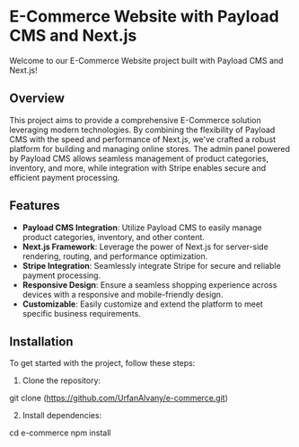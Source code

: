# E-Commerce Website with Payload CMS and Next.js

Welcome to our E-Commerce Website project built with Payload CMS and Next.js!

## Overview

This project aims to provide a comprehensive E-Commerce solution leveraging modern technologies. By combining the flexibility of Payload CMS with the speed and performance of Next.js, we've crafted a robust platform for building and managing online stores. The admin panel powered by Payload CMS allows seamless management of product categories, inventory, and more, while integration with Stripe enables secure and efficient payment processing.

## Features

- **Payload CMS Integration**: Utilize Payload CMS to easily manage product categories, inventory, and other content.
- **Next.js Framework**: Leverage the power of Next.js for server-side rendering, routing, and performance optimization.
- **Stripe Integration**: Seamlessly integrate Stripe for secure and reliable payment processing.
- **Responsive Design**: Ensure a seamless shopping experience across devices with a responsive and mobile-friendly design.
- **Customizable**: Easily customize and extend the platform to meet specific business requirements.

## Installation

To get started with the project, follow these steps:

1. Clone the repository:

git clone (https://github.com/UrfanAlvany/e-commerce.git)


2. Install dependencies:

cd e-commerce
npm install
